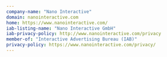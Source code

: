 ```yaml
---
company-name: "Nano Interactive"
domain: nanointeractive.com
home: https://www.nanointeractive.com/
iab-listing-name: "Nano Interactive GmbH"
iab-privacy-policy: http://www.nanointeractive.com/privacy
member-of: "Interactive Advertising Bureau (IAB)"
privacy-policy: https://www.nanointeractive.com/privacy/
---
```





